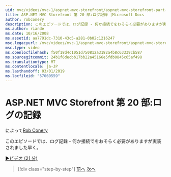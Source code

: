 ```yaml
---
uid: mvc/videos/mvc-1/aspnet-mvc-storefront/aspnet-mvc-storefront-part-20-logging
title: ASP.NET MVC Storefront 第 20 部:ログ記録 |Microsoft Docs
author: robconery
description: このエピソードでは、ログ記録 - 何か接続でをおそらく必要がありますが実装されました早く。
ms.author: riande
ms.date: 10/16/2008
ms.assetid: aa7791dc-7310-43c5-a281-0b02c1216247
msc.legacyurl: /mvc/videos/mvc-1/aspnet-mvc-storefront/aspnet-mvc-storefront-part-20-logging
msc.type: video
ms.openlocfilehash: f50f18d4c1051d750812a3182a4b8c63339cb587
ms.sourcegitcommit: 24b1f6decbb17bb22a45166e5fdb0845c65af498
ms.translationtype: MT
ms.contentlocale: ja-JP
ms.lasthandoff: 03/01/2019
ms.locfileid: "57060559"
---
```

<a name="aspnet-mvc-storefront-part-20-logging"></a>ASP.NET MVC Storefront 第 20 部:ログの記録
====================
によって[Rob Conery](https://github.com/robconery)

このエピソードでは、ログ記録 - 何か接続でをおそらく必要がありますが実装されました早く。

[&#9654;ビデオ (21 分)](https://channel9.msdn.com/Blogs/ASP-NET-Site-Videos/aspnet-mvc-storefront-part-20-logging)

> [!div class="step-by-step"]
> [前へ](aspnet-mvc-storefront-part-19a-windows-workflow-followup.md)
> [次へ](aspnet-mvc-storefront-part-21-order-manager-and-personalization.md)
